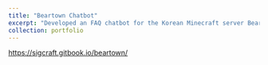 ```yaml
---
title: "Beartown Chatbot"
excerpt: "Developed an FAQ chatbot for the Korean Minecraft server Beartown.kr<br/><img src='/images/500x300.png'>"
collection: portfolio
---
```


https://sigcraft.gitbook.io/beartown/
